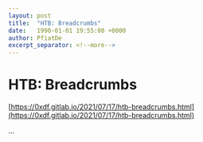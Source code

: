 ```yaml
---
layout: post
title:  "HTB: Breadcrumbs"
date:   1990-01-01 19:55:00 +0000
author: PfiatDe
excerpt_separator: <!--more-->
---
```


# HTB: Breadcrumbs
[https://0xdf.gitlab.io/2021/07/17/htb-breadcrumbs.html](https://0xdf.gitlab.io/2021/07/17/htb-breadcrumbs.html)

...
<!--more-->
